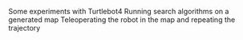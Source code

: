 Some experiments with Turtlebot4 
Running search algorithms on a generated map
Teleoperating the robot in the map and repeating the trajectory
